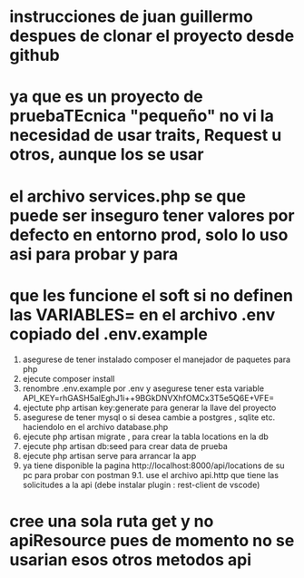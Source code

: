 
# instrucciones de juan guillermo despues de clonar el proyecto desde github
# ya que es un proyecto de pruebaTEcnica "pequeño" no vi la necesidad de usar traits, Request u otros, aunque los se usar
# el archivo services.php se que puede ser inseguro tener valores por defecto en entorno prod, solo lo uso asi para probar y para
# que les funcione el soft si no definen las VARIABLES= en el archivo .env copiado del .env.example

1. asegurese de tener instalado composer el manejador de paquetes para php
2. ejecute  composer install
4. renombre .env.example por .env y asegurese tener esta variable API_KEY=rhGASH5alEghJ1i++9BGkDNVXhfOMCx3T5e5Q6E+VFE=
4. ejectute php artisan key:generate  para generar la llave del proyecto
5. asegurese de tener mysql  o si desea cambie a postgres , sqlite etc. haciendolo en el archivo database.php
6. ejecute php artisan migrate  , para crear la tabla locations en la db
7. ejecute php artisan db:seed para crear data de prueba
8. ejecute php artisan serve   para arrancar la app
9. ya tiene disponible la pagina http://localhost:8000/api/locations  de su pc para probar con postman
9.1. use el archivo api.http que tiene las solicitudes a la api (debe instalar plugin : rest-client  de vscode)

# cree una sola ruta get y no apiResource pues de momento no se usarian esos otros metodos api
